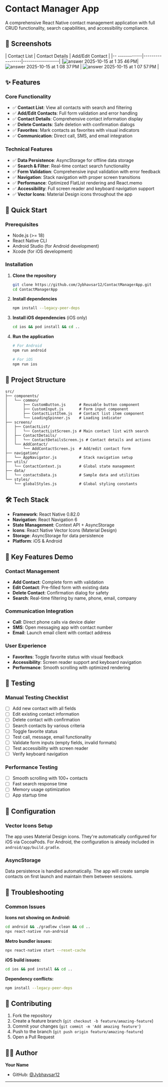 # Contact Manager App

A comprehensive React Native contact management application with full CRUD functionality, search capabilities, and accessibility compliance.

## 📱 Screenshots

| Contact List | Contact Details | Add/Edit Contact |
|--
------------|-----------------|------------------|
|![answer 2025-10-15 at 1 35 46 PM](https://github.com/user-attachments/assets/ef5f5b87-6a30-499f-b73e-c41f56f81680)| ![answer 2025-10-15 at 1 08 37 PM](https://github.com/user-attachments/assets/9dab2361-ff58-44c9-8bba-1c8b7d41d645)
 | ![answer 2025-10-15 at 1 07 57 PM](https://github.com/user-attachments/assets/45b8501e-4fca-42c3-8501-3fc50f2adb9d) |


## ✨ Features

### Core Functionality
- ✅ **Contact List**: View all contacts with search and filtering
- ✅ **Add/Edit Contacts**: Full form validation and error handling
- ✅ **Contact Details**: Comprehensive contact information display
- ✅ **Delete Contacts**: Safe deletion with confirmation dialogs
- ✅ **Favorites**: Mark contacts as favorites with visual indicators
- ✅ **Communication**: Direct call, SMS, and email integration

### Technical Features
- ✅ **Data Persistence**: AsyncStorage for offline data storage
- ✅ **Search & Filter**: Real-time contact search functionality
- ✅ **Form Validation**: Comprehensive input validation with error feedback
- ✅ **Navigation**: Stack navigation with proper screen transitions
- ✅ **Performance**: Optimized FlatList rendering and React.memo
- ✅ **Accessibility**: Full screen reader and keyboard navigation support
- ✅ **Vector Icons**: Material Design icons throughout the app

## 🚀 Quick Start

### Prerequisites
- Node.js (>= 18)
- React Native CLI
- Android Studio (for Android development)
- Xcode (for iOS development)

### Installation

1. **Clone the repository**
   ```bash
   git clone https://github.com/Jybhavsar12/ContactManagerApp.git
   cd ContactManagerApp
   ```

2. **Install dependencies**
   ```bash
   npm install --legacy-peer-deps
   ```

3. **Install iOS dependencies** (iOS only)
   ```bash
   cd ios && pod install && cd ..
   ```

4. **Run the application**
   ```bash
   # For Android
   npm run android
   
   # For iOS
   npm run ios
   ```

## 📁 Project Structure

```
src/
├── components/
│   └── common/
│       ├── CustomButton.js      # Reusable button component
│       ├── CustomInput.js       # Form input component
│       ├── ContactListItem.js   # Contact list item component
│       └── LoadingSpinner.js    # Loading indicator
├── screens/
│   ├── ContactList/
│   │   └── ContactListScreen.js # Main contact list with search
│   ├── ContactDetails/
│   │   └── ContactDetailsScreen.js # Contact details and actions
│   └── AddContact/
│       └── AddContactScreen.js  # Add/edit contact form
├── navigation/
│   └── AppNavigator.js          # Stack navigation setup
├── utils/
│   └── ContactContext.js        # Global state management
├── data/
│   └── contactsData.js          # Sample data and utilities
└── styles/
    └── globalStyles.js          # Global styling constants
```

## 🛠️ Tech Stack

- **Framework**: React Native 0.82.0
- **Navigation**: React Navigation 6
- **State Management**: Context API + AsyncStorage
- **Icons**: React Native Vector Icons (Material Design)
- **Storage**: AsyncStorage for data persistence
- **Platform**: iOS & Android

## 🎯 Key Features Demo

### Contact Management
- **Add Contact**: Complete form with validation
- **Edit Contact**: Pre-filled form with existing data
- **Delete Contact**: Confirmation dialog for safety
- **Search**: Real-time filtering by name, phone, email, company

### Communication Integration
- **Call**: Direct phone calls via device dialer
- **SMS**: Open messaging app with contact number
- **Email**: Launch email client with contact address

### User Experience
- **Favorites**: Toggle favorite status with visual feedback
- **Accessibility**: Screen reader support and keyboard navigation
- **Performance**: Smooth scrolling with optimized rendering

## 🧪 Testing

### Manual Testing Checklist
- [ ] Add new contact with all fields
- [ ] Edit existing contact information
- [ ] Delete contact with confirmation
- [ ] Search contacts by various criteria
- [ ] Toggle favorite status
- [ ] Test call, message, email functionality
- [ ] Validate form inputs (empty fields, invalid formats)
- [ ] Test accessibility with screen reader
- [ ] Verify keyboard navigation

### Performance Testing
- [ ] Smooth scrolling with 100+ contacts
- [ ] Fast search response time
- [ ] Memory usage optimization
- [ ] App startup time

## 🔧 Configuration

### Vector Icons Setup
The app uses Material Design icons. They're automatically configured for iOS via CocoaPods. For Android, the configuration is already included in `android/app/build.gradle`.

### AsyncStorage
Data persistence is handled automatically. The app will create sample contacts on first launch and maintain them between sessions.

## 🚨 Troubleshooting

### Common Issues

**Icons not showing on Android:**
```bash
cd android && ./gradlew clean && cd ..
npx react-native run-android
```

**Metro bundler issues:**
```bash
npx react-native start --reset-cache
```

**iOS build issues:**
```bash
cd ios && pod install && cd ..
```

**Dependency conflicts:**
```bash
npm install --legacy-peer-deps
```

## 🤝 Contributing

1. Fork the repository
2. Create a feature branch (`git checkout -b feature/amazing-feature`)
3. Commit your changes (`git commit -m 'Add amazing feature'`)
4. Push to the branch (`git push origin feature/amazing-feature`)
5. Open a Pull Request


## 👨‍💻 Author

**Your Name**
- GitHub: [@Jybhavsar12](https://github.com/Jybhavsar12)




---

